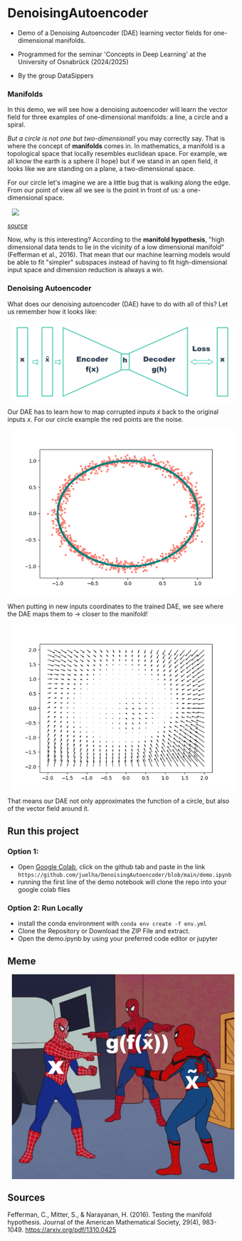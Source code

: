 # DenoisingAutoencoder
- Demo of a Denoising Autoencoder (DAE) learning vector fields for one-dimensional manifolds.

- Programmed for the seminar 'Concepts in Deep Learning' at the University of Osnabrück (2024/2025) 

- By the group DataSippers

### Manifolds
In this demo, we will see how a denoising autoencoder will learn the vector field for three examples of one-dimensional manifolds: a line, a circle and a spiral.

*But a circle is not one but two-dimensional!* you may correctly say. That is where the concept of **manifolds** comes in. In mathematics, a manifold is a topological space that locally resembles
euclidean space. For example, we all know the earth is a sphere (I hope) but if we stand in an open field, it looks like we are standing on a plane, a two-dimensional space. 

For our circle let's imagine we are a little bug that is walking along the edge. From our point of view all we see is the point in front of us: a one-dimensional space.

<img align="center" width="300" src="https://bastian.rieck.me/images/manifolds_circle.svg" hspace="10">

[source](https://bastian.rieck.me/blog/2019/manifold/)

Now, why is this interesting? According to the **manifold hypothesis**, "high dimensional data tends to lie in the vicinity of a low dimensional manifold" (Fefferman et al., 2016). That mean that our machine learning models would be able to fit "simpler" subspaces instead of having to fit high-dimensional input space and dimension reduction is always a win.

### Denoising Autoencoder 

What does our denoising autoencoder (DAE) have to do with all of this? Let us remember how it looks like:

<img align="center" width="500" src="https://github.com/juelha/DenoisingAutoencoder/blob/main/doc/DAE.png" hspace="10">

Our DAE has to learn how to map corrupted inputs $\tilde{x}$ back to the original inputs $x$. For our circle example the red points are the noise.

<img align="center" width="500" src="https://github.com/juelha/DenoisingAutoencoder/blob/main/reports/circle/circle.png" hspace="10">


When putting in new inputs coordinates to the trained DAE, we see where the DAE maps them to -> closer to the manifold!

<img align="center" width="500" src="https://github.com/juelha/DenoisingAutoencoder/blob/main/reports/circle/circle_vectorfield.png" hspace="10">

That means our DAE not only approximates the function of a circle, but also of the vector field around it. 


## Run this project

### Option 1:
- Open [Google Colab](https://colab.research.google.com/notebook), click on the github tab and paste in the link ```https://github.com/juelha/DenoisingAutoencoder/blob/main/demo.ipynb```
- running the first line of the demo notebook will clone the repo into your google colab files

### Option 2: Run Locally 
- install the conda environment with ```conda env create -f env.yml```
- Clone the Repository or Download the ZIP File and extract.
- Open the demo.ipynb by using your preferred code editor or jupyter 



## Meme

<img align="center" width="500" src="https://github.com/juelha/DenoisingAutoencoder/blob/main/doc/spiderman_meme.png" hspace="10">

## Sources
Fefferman, C., Mitter, S., & Narayanan, H. (2016). Testing the manifold hypothesis. Journal of the American Mathematical Society, 29(4), 983-1049.  https://arxiv.org/pdf/1310.0425
